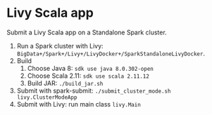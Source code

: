 # Livy Scala app

Submit a Livy Scala app on a Standalone Spark cluster.

1. Run a Spark cluster with Livy: `BigData+/Spark+/Livy+/LivyDocker+/SparkStandaloneLivyDocker`.
2. Build
    1. Choose Java 8: `sdk use java 8.0.302-open`
    2. Choose Scala 2.11: `sdk use scala 2.11.12`
    3. Build JAR: `./build_jar.sh`
3. Submit with spark-submit: `./submit_cluster_mode.sh livy.ClusterModeApp`
4. Submit with Livy: run main class `livy.Main`
